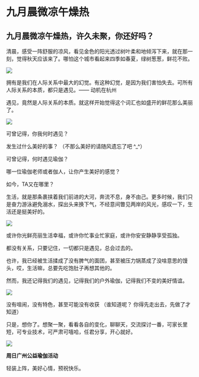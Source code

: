 # 九月晨微凉午燥热


## **九月晨微凉午燥热，许久未聚，你还好吗？**

清晨，感受一阵舒服的凉风，看见金色的阳光透过树叶柔和地倾泻下来，就在那一刻，觉得秋天应该来了。哪怕这个城市看起来四季如春夏，绿树葱葱，鲜花不败。

![](https://oss.sssmoe.com/wp-content/uploads202406062138393.jpg)

拥有是我们在人际关系中最大的幻觉。有这种幻觉，是因为我们害怕失去。可所有人际关系的本质，都只是遇见。—— 动机在杭州

遇见，竟然是人际关系的本质。就这样开始觉得这个词汇也如盛开的鲜花那么美丽了。

![](https://oss.sssmoe.com/wp-content/uploads202406062138394.jpg)

可曾记得，你我何时遇见？ 

发生过什么美好的事？ （不那么美好的请随风遗忘了吧 ^_^）

可曾记得，何时遇见瑜伽？

哪一位瑜伽老师或者伽人，让你产生美好的感觉？ 

如今，TA又在哪里？

生活，就是那条裹挟着我们前进的大河，奔流不息，身不由己。更多时候，我们只是奋力游泳避免溺水，探出头来换下气，不经意间瞥见两岸的风光，感叹一下，生活还是挺美好的。

![](https://oss.sssmoe.com/wp-content/uploads202406062138395.jpg)

或许你光鲜亮丽生活幸福，或许你忙事业忙家庭，或许你安安静静享受孤独。

都没有关系，只要记住，一切都只是遇见，总会过去的。

也许，我已经被生活揉成了没有脾气的面团，甚至被压力锅蒸成了没啥意思的馒头，哎，生活嘛，总要先吃饱肚子再想其他的。

然而，我还记得我们的遇见，记得我们的户外瑜伽，记得我们不变的美好情谊。

![](https://oss.sssmoe.com/wp-content/uploads202406062138396.jpg)

没有喧闹，没有特色，甚至可能没有收获 （谁知道呢？ 你得先走出去，先做了才知道）

只是，想你了。想聚一聚，看看各自的变化，聊聊天，交流探讨一番，可家长里短，可专业技术，可严肃可嘻哈，任君分享，开心就好。

![](https://oss.sssmoe.com/wp-content/uploads202406062138397.jpg)

**周日广州公益瑜伽活动** 

轻装上阵，美好心情，预祝快乐。
